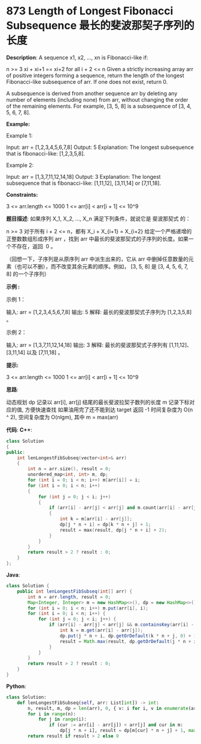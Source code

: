 # 873 Length of Longest Fibonacci Subsequence 最长的斐波那契子序列的长度

__Description__:
A sequence x1, x2, ..., xn is Fibonacci-like if:

n >= 3
xi + xi+1 == xi+2 for all i + 2 <= n
Given a strictly increasing array arr of positive integers forming a sequence, return the length of the longest Fibonacci-like subsequence of arr. If one does not exist, return 0.

A subsequence is derived from another sequence arr by deleting any number of elements (including none) from arr, without changing the order of the remaining elements. For example, [3, 5, 8] is a subsequence of [3, 4, 5, 6, 7, 8].

__Example:__

Example 1:

Input: arr = [1,2,3,4,5,6,7,8]
Output: 5
Explanation: The longest subsequence that is fibonacci-like: [1,2,3,5,8].

Example 2:

Input: arr = [1,3,7,11,12,14,18]
Output: 3
Explanation: The longest subsequence that is fibonacci-like: [1,11,12], [3,11,14] or [7,11,18].

__Constraints:__

3 <= arr.length <= 1000
1 <= arr[i] < arr[i + 1] <= 10^9

__题目描述__:
如果序列 X_1, X_2, ..., X_n 满足下列条件，就说它是 斐波那契式 的：

n >= 3
对于所有 i + 2 <= n，都有 X_i + X_{i+1} = X_{i+2}
给定一个严格递增的正整数数组形成序列 arr ，找到 arr 中最长的斐波那契式的子序列的长度。如果一个不存在，返回  0 。

（回想一下，子序列是从原序列 arr 中派生出来的，它从 arr 中删掉任意数量的元素（也可以不删），而不改变其余元素的顺序。例如， [3, 5, 8] 是 [3, 4, 5, 6, 7, 8] 的一个子序列）

__示例 :__

示例 1：

输入: arr = [1,2,3,4,5,6,7,8]
输出: 5
解释: 最长的斐波那契式子序列为 [1,2,3,5,8] 。

示例 2：

输入: arr = [1,3,7,11,12,14,18]
输出: 3
解释: 最长的斐波那契式子序列有 [1,11,12]、[3,11,14] 以及 [7,11,18] 。

__提示:__

3 <= arr.length <= 1000
1 <= arr[i] < arr[i + 1] <= 10^9

__思路__:

动态规划
dp 记录以 arr[i], arr[j] 结尾的最长斐波拉契子数列的长度
m 记录下标对应的值, 方便快速查找
如果油用完了还不能到达 target 返回 -1
时间复杂度为 O(n ^ 2), 空间复杂度为 O(nlgm), 其中 m = max(arr)

__代码__:
__C++__:

```C++
class Solution 
{
public:
    int lenLongestFibSubseq(vector<int>& arr) 
    {
        int n = arr.size(), result = 0;
        unordered_map<int, int> m, dp;
        for (int i = 0; i < n; i++) m[arr[i]] = i;
        for (int i = 0; i < n; i++)
        {
            for (int j = 0; j < i; j++) 
            {
                if (arr[i] - arr[j] < arr[j] and m.count(arr[i] - arr[j])) 
                {
                    int k = m[arr[i] - arr[j]];
                    dp[j * n + i] = dp[k * n + j] + 1;
                    result = max(result, dp[j * n + i] + 2);
                }
            }
        }
        return result > 2 ? result : 0;
    }
};
```

__Java__:

```Java
class Solution {
    public int lenLongestFibSubseq(int[] arr) {
        int n = arr.length, result = 0;
        Map<Integer, Integer> m = new HashMap<>(), dp = new HashMap<>();
        for (int i = 0; i < n; i++) m.put(arr[i], i);
        for (int i = 0; i < n; i++) {
            for (int j = 0; j < i; j++) {
                if (arr[i] - arr[j] < arr[j] && m.containsKey(arr[i] - arr[j])) {
                    int k = m.get(arr[i] - arr[j]);
                    dp.put(j * n + i, dp.getOrDefault(k * n + j, 0) + 1);
                    result = Math.max(result, dp.getOrDefault(j * n + i, 0) + 2);
                }
            }
        }
        return result > 2 ? result : 0;
    }
}
```

__Python__:

```Python
class Solution:
    def lenLongestFibSubseq(self, arr: List[int]) -> int:
        n, result, m, dp = len(arr), 0, { v: i for i, v in enumerate(arr) }, defaultdict(int)
        for i in range(n):
            for j in range(i):
                if (cur := arr[i] - arr[j]) < arr[j] and cur in m:
                    dp[j * n + i], result = dp[m[cur] * n + j] + 1, max(result, dp[m[cur] * n + j] + 3)
        return result if result > 2 else 0
```
